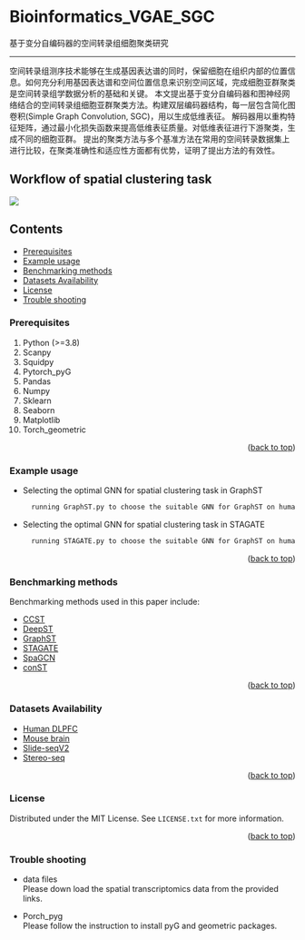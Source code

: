 # Bioinformatics_VGAE_SGC
基于变分自编码器的空间转录组细胞聚类研究

------
空间转录组测序技术能够在生成基因表达谱的同时，保留细胞在组织内部的位置信息。如何充分利用基因表达谱和空间位置信息来识别空间区域，完成细胞亚群聚类是空间转录组学数据分析的基础和关键。
本文提出基于变分自编码器和图神经网络结合的空间转录组细胞亚群聚类方法。构建双层编码器结构，每一层包含简化图卷积(Simple Graph Convolution, SGC)，用以生成低维表征。
解码器用以重构特征矩阵，通过最小化损失函数来提高低维表征质量。对低维表征进行下游聚类，生成不同的细胞亚群。
提出的聚类方法与多个基准方法在常用的空间转录数据集上进行比较，在聚类准确性和适应性方面都有优势，证明了提出方法的有效性。
## Workflow of spatial clustering task
![](https://github.com/narutoten520/Bioinformatics_VGAE_SGC/blob/e0a33dbc31aa4a754a8cd2ea24bb308c136fd86a/%E5%9B%BE1.png)

## Contents
* [Prerequisites](https://github.com/narutoten520/Benchmark_SRT#prerequisites)
* [Example usage](https://github.com/narutoten520/Benchmark_SRT#example-usage)
* [Benchmarking methods](https://github.com/narutoten520/Benchmark_SRT#benchmarking-methods)
* [Datasets Availability](https://github.com/narutoten520/Benchmark_SRT#datasets-availability)
* [License](https://github.com/narutoten520/Benchmark_SRT#license)
* [Trouble shooting](https://github.com/narutoten520/Benchmark_SRT#trouble-shooting)

### Prerequisites

1. Python (>=3.8)
2. Scanpy
3. Squidpy
4. Pytorch_pyG
5. Pandas
6. Numpy
7. Sklearn
8. Seaborn
9. Matplotlib
10. Torch_geometric

<p align="right">(<a href="#readme-top">back to top</a>)</p>

### Example usage
* Selecting the optimal GNN for spatial clustering task in GraphST
  ```sh
    running GraphST.py to choose the suitable GNN for GraphST on human breast cancner data
  ```
* Selecting the optimal GNN for spatial clustering task in STAGATE
  ```sh
    running STAGATE.py to choose the suitable GNN for GraphST on human breast cancner data
  ```
<p align="right">(<a href="#readme-top">back to top</a>)</p>

### Benchmarking methods
Benchmarking methods used in this paper include: 
* [CCST](https://github.com/xiaoyeye/CCST)
* [DeepST](https://github.com/JiangBioLab/DeepST)
* [GraphST](https://github.com/JinmiaoChenLab/GraphST)
* [STAGATE](https://github.com/zhanglabtools/STAGATE)
* [SpaGCN](https://github.com/jianhuupenn/SpaGCN)
* [conST](https://github.com/ys-zong/conST)

<p align="right">(<a href="#readme-top">back to top</a>)</p>

### Datasets Availability

* [Human DLPFC](https://github.com/LieberInstitute/spatialLIBD)
* [Mouse brain](https://squidpy.readthedocs.io/en/stable/auto_tutorials/tutorial_visium_hne.html)
* [Slide-seqV2](https://squidpy.readthedocs.io/en/stable/auto_tutorials/tutorial_slideseqv2.html)
* [Stereo-seq](https://stagate.readthedocs.io/en/latest/T4_Stereo.html)

<p align="right">(<a href="#readme-top">back to top</a>)</p>


### License

Distributed under the MIT License. See `LICENSE.txt` for more information.

<p align="right">(<a href="#readme-top">back to top</a>)</p>

### Trouble shooting

* data files<br>
Please down load the spatial transcriptomics data from the provided links.

* Porch_pyg<br>
Please follow the instruction to install pyG and geometric packages.
